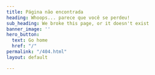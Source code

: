 ```yaml
---
title: Página não encontrada
heading: Whoops... parece que você se perdeu!
sub_heading: We broke this page, or it doesn't exist
banner_image: ''
hero_button:
  text: Go home
  href: "/"
permalink: "/404.html"
layout: default

---
```

